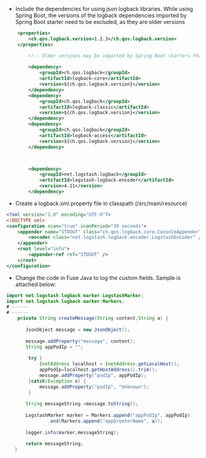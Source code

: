 * Include the dependencies for using json logback libraries. While using Spring Boot, the versions of the logback dependencies imported by Spring Boot starter need to be excluded, as they are older versions

```xml
    <properties>
        <ch.qos.logback.version>1.2.3</ch.qos.logback.version>
    </properties>

        <!-- Older versions may be imported by Spring Boot starters that haven't been tested with 4.11 -->
        
        <dependency>
            <groupId>ch.qos.logback</groupId>
            <artifactId>logback-core</artifactId>
            <version>${ch.qos.logback.version}</version>
        </dependency>
        <dependency>
            <groupId>ch.qos.logback</groupId>
            <artifactId>logback-classic</artifactId>
            <version>${ch.qos.logback.version}</version>
        </dependency>
        <dependency>
            <groupId>ch.qos.logback</groupId>
            <artifactId>logback-access</artifactId>
            <version>${ch.qos.logback.version}</version>
        </dependency>



        <dependency>
            <groupId>net.logstash.logback</groupId>
            <artifactId>logstash-logback-encoder</artifactId>
            <version>4.11</version>
        </dependency>
```

* Create a logback.xml property file in classpath (/src/main/resource)
```xml
<?xml version="1.0" encoding="UTF-8"?>
<!DOCTYPE xml>
<configuration scan="true" scanPeriod="30 seconds">
    <appender name="STDOUT" class="ch.qos.logback.core.ConsoleAppender">
        <encoder class="net.logstash.logback.encoder.LogstashEncoder" />
    </appender>
    <root level="info">
        <appender-ref ref="STDOUT" />
    </root>
</configuration>
```

* Change the code in Fuse Java to log the custom fields. Sample is attached below:

```java
import net.logstash.logback.marker.LogstashMarker;
import net.logstash.logback.marker.Markers;
# ------
# ------
    private String createMessage(String content,String a) {
       
       JsonObject message = new JsonObject();
       
       message.addProperty("message", content);
       String appPodIp = "";
       
        try {
            InetAddress localhost = InetAddress.getLocalHost();
            appPodIp=localhost.getHostAddress().trim();
            message.addProperty("podIp", appPodIp);
        }catch(Exception e) {
            message.addProperty("podIp", "Unknown");
        }
       
       String messageString =message.toString();
       
       LogstashMarker marker = Markers.append("appPodIp", appPodIp)
               .and(Markers.append("appGreeterName", a));
       
       logger.info(marker,messageString);
       
       return messageString;
   }
```